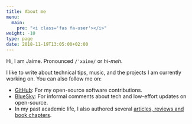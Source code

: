 ```yaml
---
title: About me
menu:
  main:
    pre: "<i class='fas fa-user'></i>"
weight: -10
type: page
date: 2018-11-19T13:05:00+02:00
---
```


Hi, I am Jaime. Pronounced `/ˈxaime/` or _hi-meh_.

I like to write about technical tips, music, and the projects I am currently working on. You can also follow me on:

- [GitHub](https://github.com/jaimergp): For my open-source software contributions.
- [BlueSky](https://bsky.app/profile/rjai.me): For informal comments about tech and low-effort updates on open-source.
- In my past academic life, I also authored several [articles, reviews and book chapters](https://scholar.google.es/citations?user=imKyayEAAAAJ).
